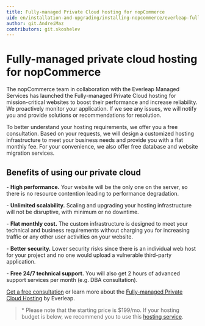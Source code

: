 ```yaml
---
title: Fully-managed Private Cloud hosting for nopCommerce
uid: en/installation-and-upgrading/installing-nopcommerce/everleap-fully-managed-hosting
author: git.AndreiMaz
contributors: git.skoshelev
---
```


# Fully-managed private cloud hosting for nopCommerce

The nopCommerce team in collaboration with the Everleap Managed Services has launched the Fully-managed Private Cloud hosting for mission-critical websites to boost their performance and increase reliability. We proactively monitor your application. If we see any issues, we will notify you and provide solutions or recommendations for resolution.

To better understand your hosting requirements, we offer you a free consultation. Based on your requests, we will design a customized hosting infrastructure to meet your business needs and provide you with a flat monthly fee. For your convenience, we also offer free database and website migration services. 

## Benefits of using our private cloud

*-* **High performance.** Your website will be the only one on the server, so there is no resource contention leading to performance degradation.

*-* **Unlimited scalability.** Scaling and upgrading your hosting infrastructure will not be disruptive, with minimum or no downtime. 

*-* **Flat monthly cost.** The custom infrastructure is designed to meet your technical and business requirements without charging you for increasing traffic or any other user activities on your website. 

*-* **Better security.** Lower security risks since there is an individual web host for your project and no one would upload a vulnerable third-party application.

*-* **Free 24/7 technical support.** You will also get 2 hours of advanced support services per month (e.g. DBA consultation).

[Get a free consultation](https://www.nopcommerce.com/en/private-cloud-hosting-solution?utm_source=docs_nopcommerce&utm_medium=documentation&utm_campaign=everleap-managed-solution#request-consultation) or learn more about the [Fully-managed Private Cloud Hosting](https://www.nopcommerce.com/private-cloud-hosting-solution?utm_source=docs_nopcommerce&utm_medium=documentation&utm_campaign=everleap-managed-solution) by Everleap.

> \* Please note that the starting price is $199/mo. If your hosting budget is below, we recommend you to use this [hosting service](https://www.nopcommerce.com/pre-installed-nopcommerce?utm_source=docs_nopcommerce&utm_medium=documentation&utm_campaign=pre-installed).
